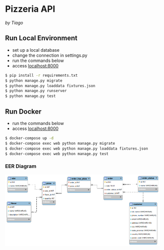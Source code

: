 # Pizzeria API 
*by Tiago*

## Run Local Environment
- set up a local database
- change the connection in settings.py
- run the commands below
- access [localhost:8000](http://localhost:8000)
```bash
$ pip install -r requirements.txt
$ python manage.py migrate
$ python manage.py loaddata fixtures.json 
$ python manage.py runserver
$ python manage.py test
```

## Run Docker
- run the commands below
- access [localhost:8000](http://localhost:8000)
```bash
$ docker-compose up -d
$ docker-compose exec web python manage.py migrate
$ docker-compose exec web python manage.py loaddata fixtures.json
$ docker-compose exec web python manage.py test
```

### EER Diagram
![eer](eer.png)